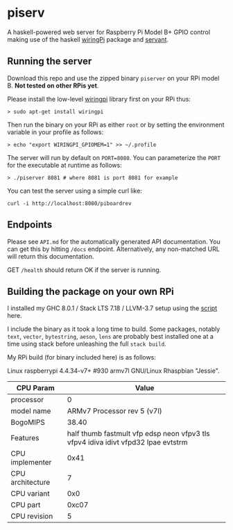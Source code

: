 # piserv

A haskell-powered web server for Raspberry Pi Model B+ GPIO control making use of the haskell [wiringPi](https://hackage.haskell.org/package/wiringPi) package and [servant](https://hackage.haskell.org/package/servant).



## Running the server

Download this repo and use the zipped binary `piserver` on your RPi model B. **Not tested on other RPis yet**.

Please install the low-level [wiringpi](http://wiringpi.com/) library first on your RPi thus:

```
> sudo apt-get install wiringpi
```

Then run the binary on your RPi as either `root` or by setting the environment variable in your profile as follows:

```
> echo "export WIRINGPI_GPIOMEM=1" >> ~/.profile
```

The server will run by default on `PORT=8080`. You can parameterize the `PORT` for the executable at runtime as follows:

```
> ./piserver 8081 # where 8081 is port 8081 for example
```

You can test the server using a simple curl like:

```
curl -i http://localhost:8080/piboardrev
```

## Endpoints

Please see `API.md` for the automatically generated API documentation. You can get this by hitting `/docs` endpoint. Alternatively, any non-matched URL will return this documentation.

GET `/health` should return OK if the server is running.

## Building the package on your own RPi

I installed my GHC 8.0.1 / Stack LTS 7.18 / LLVM-3.7 setup using the [script](https://gist.github.com/jamesthompson/7730209b2b154bd0a182e6fe945a2838) here.

I include the binary as it took a long time to build. Some packages, notably `text`, `vector`, `bytestring`, `aeson`, `lens` are probably best installed one at a time using stack before unleashing the full `stack build`.

My RPi build (for binary included here) is as follows:

Linux raspberrypi 4.4.34-v7+ #930 armv7l GNU/Linux Rhaspbian "Jessie".


CPU Param | Value
----------|------
processor | 0
model name | ARMv7 Processor rev 5 (v7l)
BogoMIPS | 38.40
Features | half thumb fastmult vfp edsp neon vfpv3 tls vfpv4 idiva idivt vfpd32 lpae evtstrm
CPU implementer | 0x41
CPU architecture | 7
CPU variant | 0x0
CPU part | 0xc07
CPU revision | 5

